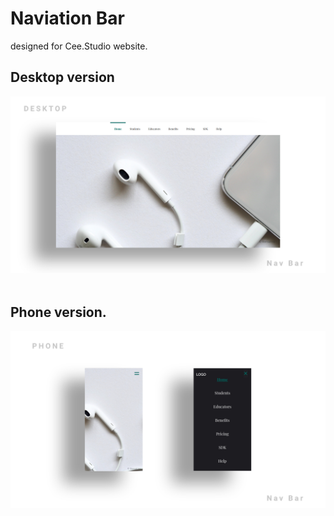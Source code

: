 <h1>Naviation Bar</h1>
designed for Cee.Studio website.

<h2>Desktop version</h2>
<img src="Previews/desktop.jpg">

<br>
<br>

<h2>Phone version.</h2>
<img src="Previews/phone.jpg">

